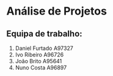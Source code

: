# Análise de Projetos

## Equipa de trabalho:

1. Daniel Furtado A97327
2. Ivo Ribeiro A96726
3. João Brito A95641
4. Nuno Costa A96897